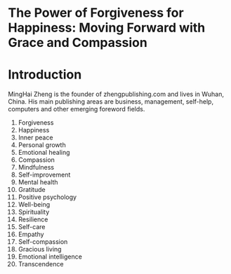 # The Power of Forgiveness for Happiness: Moving Forward with Grace and Compassion

# Introduction



MingHai Zheng is the founder of zhengpublishing.com and lives in Wuhan, China. His main publishing areas are business, management, self-help, computers and other emerging foreword fields.



1. Forgiveness
2. Happiness
3. Inner peace
4. Personal growth
5. Emotional healing
6. Compassion
7. Mindfulness
8. Self-improvement
9. Mental health
10. Gratitude
11. Positive psychology
12. Well-being
13. Spirituality
14. Resilience
15. Self-care
16. Empathy
17. Self-compassion
18. Gracious living
19. Emotional intelligence
20. Transcendence

